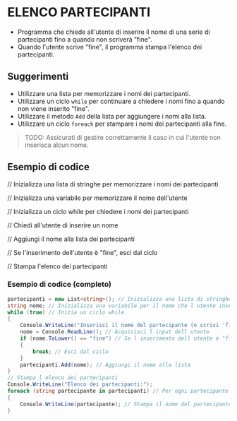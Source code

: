 #   ELENCO PARTECIPANTI

- Programma che chiede all'utente di inserire il nome di una serie di partecipanti fino a quando non scriverà "fine".
- Quando l'utente scrive "fine", il programma stampa l'elenco dei partecipanti.

## Suggerimenti

- Utilizzare una lista per memorizzare i nomi dei partecipanti.
- Utilizzare un ciclo `while` per continuare a chiedere i nomi fino a quando non viene inserito "fine".
- Utilizzare il metodo `Add` della lista per aggiungere i nomi alla lista.
- Utilizzare un ciclo `foreach` per stampare i nomi dei partecipanti alla fine.

> TODO: Assicurati di gestire correttamente il caso in cui l'utente non inserisca alcun nome.

## Esempio di codice

// Inizializza una lista di stringhe per memorizzare i nomi dei partecipanti

// Inizializza una variabile per memorizzare il nome dell'utente

// Inizializza un ciclo while per chiedere i nomi dei partecipanti

// Chiedi all'utente di inserire un nome

// Aggiungi il nome alla lista dei partecipanti

// Se l'inserimento dell'utente è "fine", esci dal ciclo

// Stampa l'elenco dei partecipanti

### Esempio di codice (completo)
```csharp
partecipanti = new List<string>(); // Inizializza una lista di stringhe per memorizzare i nomi
string nome; // Inizializza una variabile per il nome che l utente inserirà
while (true) // Inizia un ciclo while
{
    Console.WriteLine("Inserisci il nome del partecipante (o scrivi 'fine' per terminare):"); // Chiedi all utente di inserire un nome
    nome = Console.ReadLine(); // Acquisisci l input dell utente
    if (nome.ToLower() == "fine") // Se l inserimento dell utente è "fine", esci dal ciclo
    {
        break; // Esci dal ciclo
    }
    partecipanti.Add(nome); // Aggiungi il nome alla lista
}
// Stampa l elenco dei partecipanti
Console.WriteLine("Elenco dei partecipanti:");
foreach (string partecipante in partecipanti) // Per ogni partecipante nella lista
{
    Console.WriteLine(partecipante); // Stampa il nome del partecipante
}
```